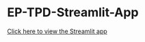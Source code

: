 # EP-TPD-Streamlit-App
[Click here to view the Streamlit app](https://ep-tpd-educational-app.streamlit.app/)
